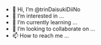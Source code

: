 - 👋 Hi, I’m @trinDaisukiDiiNo
- 👀 I’m interested in ...
- 🌱 I’m currently learning ...
- 💞️ I’m looking to collaborate on ...
- 📫 How to reach me ...

<!---
trinDaisukiDiiNo/trinDaisukiDiiNo is a ✨ special ✨ repository because its `README.md` (this file) appears on your GitHub profile.
You can click the Preview link to take a look at your changes.
--->

